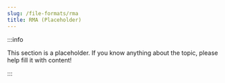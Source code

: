 ```yaml
---
slug: /file-formats/rma
title: RMA (Placeholder)
---
```


:::info

This section is a placeholder. If you know anything about the topic, please help fill it with content!

:::
